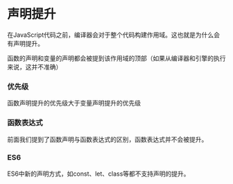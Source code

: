 # 声明提升

  在JavaScript代码之前，编译器会对于整个代码构建作用域。这也就是为什么会有声明提升。

  函数的声明和变量的声明都会被提到该作用域的顶部（如果从编译器和引擎的执行来说，这并不准确）

### 优先级

  函数声明提升的优先级大于变量声明提升的优先级

### 函数表达式

  前面我们提到了函数声明与函数表达式的区别，函数表达式并不会被提升。

### ES6

  ES6中新的声明方式，如const、let、class等都不支持声明的提升。